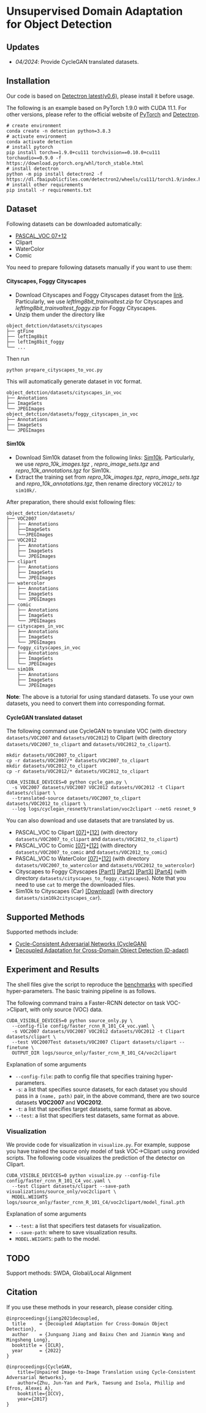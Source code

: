 # Unsupervised Domain Adaptation for Object Detection

## Updates
- *04/2024*: Provide CycleGAN translated datasets.


## Installation
Our code is based on [Detectron latest(v0.6)](https://detectron2.readthedocs.io/en/latest/tutorials/install.html), please install it before usage.

The following is an example based on PyTorch 1.9.0 with CUDA 11.1. For other versions, please refer to 
the official website of [PyTorch](https://pytorch.org/) and 
[Detectron](https://detectron2.readthedocs.io/en/latest/tutorials/install.html).
```shell
# create environment
conda create -n detection python=3.8.3
# activate environment
conda activate detection
# install pytorch 
pip install torch==1.9.0+cu111 torchvision==0.10.0+cu111 torchaudio==0.9.0 -f https://download.pytorch.org/whl/torch_stable.html
# install detectron
python -m pip install detectron2 -f https://dl.fbaipublicfiles.com/detectron2/wheels/cu111/torch1.9/index.html
# install other requirements
pip install -r requirements.txt
```

## Dataset

Following datasets can be downloaded automatically:
- [PASCAL_VOC 07+12](http://host.robots.ox.ac.uk/pascal/VOC/)
- Clipart
- WaterColor
- Comic

You need to prepare following datasets manually if you want to use them:

#### Cityscapes, Foggy Cityscapes
  - Download Cityscapes and Foggy Cityscapes dataset from the [link](https://www.cityscapes-dataset.com/downloads/). Particularly, we use *leftImg8bit_trainvaltest.zip* for Cityscapes and *leftImg8bit_trainvaltest_foggy.zip* for Foggy Cityscapes.
  - Unzip them under the directory like

```
object_detction/datasets/cityscapes
├── gtFine
├── leftImg8bit
├── leftImg8bit_foggy
└── ...
```
Then run 
```
python prepare_cityscapes_to_voc.py 
```
This will automatically generate dataset in `VOC` format.
```
object_detction/datasets/cityscapes_in_voc
├── Annotations
├── ImageSets
└── JPEGImages
object_detction/datasets/foggy_cityscapes_in_voc
├── Annotations
├── ImageSets
└── JPEGImages
```

#### Sim10k
  - Download Sim10k dataset from the following links: [Sim10k](https://fcav.engin.umich.edu/projects/driving-in-the-matrix). Particularly, we use *repro_10k_images.tgz* , *repro_image_sets.tgz* and *repro_10k_annotations.tgz* for Sim10k.
  - Extract the training set from *repro_10k_images.tgz*, *repro_image_sets.tgz* and *repro_10k_annotations.tgz*, then rename directory `VOC2012/` to `sim10k/`.
  
After preparation, there should exist following files:
```
object_detction/datasets/
├── VOC2007
│   ├── Annotations
│   ├──ImageSets
│   └──JPEGImages
├── VOC2012
│   ├── Annotations
│   ├── ImageSets
│   └── JPEGImages
├── clipart
│   ├── Annotations
│   ├── ImageSets
│   └── JPEGImages
├── watercolor
│   ├── Annotations
│   ├── ImageSets
│   └── JPEGImages
├── comic
│   ├── Annotations
│   ├── ImageSets
│   └── JPEGImages
├── cityscapes_in_voc
│   ├── Annotations
│   ├── ImageSets
│   └── JPEGImages
├── foggy_cityscapes_in_voc
│   ├── Annotations
│   ├── ImageSets
│   └── JPEGImages
└── sim10k
    ├── Annotations
    ├── ImageSets
    └── JPEGImages
```

**Note**: The above is a tutorial for using standard datasets. To use your own datasets, 
you need to convert them into corresponding format.

#### CycleGAN translated dataset

The following command use CycleGAN to translate VOC (with directory `datasets/VOC2007` and `datasets/VOC2012`) to Clipart (with directory `datasets/VOC2007_to_clipart` and `datasets/VOC2012_to_clipart`).
```
mkdir datasets/VOC2007_to_clipart
cp -r datasets/VOC2007/* datasets/VOC2007_to_clipart
mkdir datasets/VOC2012_to_clipart
cp -r datasets/VOC2012/* datasets/VOC2012_to_clipart

CUDA_VISIBLE_DEVICES=0 python cycle_gan.py \
  -s VOC2007 datasets/VOC2007 VOC2012 datasets/VOC2012 -t Clipart datasets/clipart \
  --translated-source datasets/VOC2007_to_clipart datasets/VOC2012_to_clipart \
  --log logs/cyclegan_resnet9/translation/voc2clipart --netG resnet_9
```

You can also download and use datasets that are translated by us.

- PASCAL_VOC to Clipart [[07]](https://cloud.tsinghua.edu.cn/f/1b6b060d202145aea416/?dl=1)+[[12]](https://cloud.tsinghua.edu.cn/f/818dbd8e41a043fab7c3/?dl=1) (with directory `datasets/VOC2007_to_clipart` and `datasets/VOC2012_to_clipart`)
- PASCAL_VOC to Comic [[07]](https://cloud.tsinghua.edu.cn/f/89382bba64514210a9f8/?dl=1)+[[12]](https://cloud.tsinghua.edu.cn/f/f90289137fd5465f806d/?dl=1) (with directory `datasets/VOC2007_to_comic` and `datasets/VOC2012_to_comic`)
- PASCAL_VOC to WaterColor [[07]](https://cloud.tsinghua.edu.cn/f/8e982e9f21294b38be8a/?dl=1)+[[12]](https://cloud.tsinghua.edu.cn/f/b8235034cb4247ce809f/?dl=1) (with directory `datasets/VOC2007_to_watercolor` and `datasets/VOC2012_to_watercolor`)
- Cityscapes to Foggy Cityscapes [[Part1]](https://cloud.tsinghua.edu.cn/f/09ceeb25a476481bae29/?dl=1) [[Part2]](https://cloud.tsinghua.edu.cn/f/51fb05d3ee614e7d87a0/?dl=1) [[Part3]](https://cloud.tsinghua.edu.cn/f/646415daf6b344c3a9e3/?dl=1) [[Part4]](https://cloud.tsinghua.edu.cn/f/008d5d3c54344f83b101/?dl=1) (with directory `datasets/cityscapes_to_foggy_cityscapes`). Note that you need to use ``cat`` to merge the downloaded files.
- Sim10k to Cityscapes (Car) [[Download]](https://cloud.tsinghua.edu.cn/f/33ac656fcde34f758dcd/?dl=1) (with directory `datasets/sim10k2cityscapes_car`).


## Supported Methods

Supported methods include:

- [Cycle-Consistent Adversarial Networks (CycleGAN)](https://arxiv.org/pdf/1703.10593.pdf)
- [Decoupled Adaptation for Cross-Domain Object Detection (D-adapt)](https://arxiv.org/abs/2110.02578)

## Experiment and Results

The shell files give the script to reproduce the [benchmarks](/docs/dalib/benchmarks/object_detection.rst) with specified hyper-parameters.
The basic training pipeline is as follows.

The following command trains a Faster-RCNN detector on task VOC->Clipart, with only source (VOC) data.
```
CUDA_VISIBLE_DEVICES=0 python source_only.py \
  --config-file config/faster_rcnn_R_101_C4_voc.yaml \
  -s VOC2007 datasets/VOC2007 VOC2012 datasets/VOC2012 -t Clipart datasets/clipart \
  --test VOC2007Test datasets/VOC2007 Clipart datasets/clipart --finetune \
  OUTPUT_DIR logs/source_only/faster_rcnn_R_101_C4/voc2clipart
```
Explanation of some arguments
- `--config-file`: path to config file that specifies training hyper-parameters.
- `-s`: a list that specifies source datasets, for each dataset you should pass in a `(name, path)` pair, in the
    above command, there are two source datasets **VOC2007** and **VOC2012**.
- `-t`: a list that specifies target datasets, same format as above.
- `--test`: a list that specifiers test datasets, same format as above.



### Visualization
We provide code for visualization in `visualize.py`. For example, suppose you have trained the source only model 
of task VOC->Clipart using provided scripts. The following code visualizes the prediction of the 
detector on Clipart.
```shell
CUDA_VISIBLE_DEVICES=0 python visualize.py --config-file config/faster_rcnn_R_101_C4_voc.yaml \
  --test Clipart datasets/clipart --save-path visualizations/source_only/voc2clipart \
  MODEL.WEIGHTS logs/source_only/faster_rcnn_R_101_C4/voc2clipart/model_final.pth
```
Explanation of some arguments
- `--test`: a list that specifiers test datasets for visualization.
- `--save-path`: where to save visualization results.
- `MODEL.WEIGHTS`: path to the model.

## TODO
Support methods: SWDA, Global/Local Alignment

## Citation
If you use these methods in your research, please consider citing.

```
@inproceedings{jiang2021decoupled,
  title     = {Decoupled Adaptation for Cross-Domain Object Detection},
  author    = {Junguang Jiang and Baixu Chen and Jianmin Wang and Mingsheng Long},
  booktitle = {ICLR},
  year      = {2022}
}

@inproceedings{CycleGAN,
    title={Unpaired Image-to-Image Translation using Cycle-Consistent Adversarial Networks},
    author={Zhu, Jun-Yan and Park, Taesung and Isola, Phillip and Efros, Alexei A},
    booktitle={ICCV},
    year={2017}
}
```
